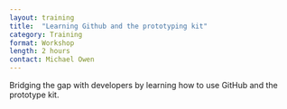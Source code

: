 ```yaml
---
layout: training
title:  "Learning Github and the prototyping kit"
category: Training
format: Workshop
length: 2 hours
contact: Michael Owen
---
```


Bridging the gap with developers by learning how to use GitHub and the prototype kit.
